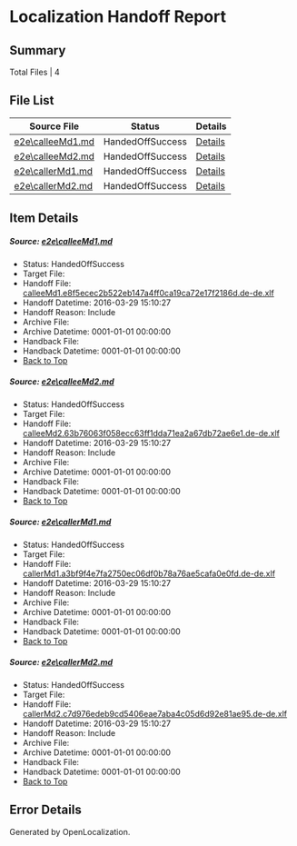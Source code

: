 # <a name='report-top'></a> Localization Handoff Report

## Summary
 Total Files | 4

## File List
 Source File | Status | Details 
 ----------- | ------ | ------- 
 [e2e\calleeMd1.md](https://github.com/OpenLocalizationTest/oltest/blob/e04d5a257b9c6d629155bafcb0366b9817b4b1d1/e2e/calleeMd1.md) | HandedOffSuccess | [Details](#9d2476bae83f8eafa7fcb4d594d01c706d7a99661)
 [e2e\calleeMd2.md](https://github.com/OpenLocalizationTest/oltest/blob/e04d5a257b9c6d629155bafcb0366b9817b4b1d1/e2e/calleeMd2.md) | HandedOffSuccess | [Details](#33c09ff7dcb712140ecd8e98dc3f0e885c10ea032)
 [e2e\callerMd1.md](https://github.com/OpenLocalizationTest/oltest/blob/e04d5a257b9c6d629155bafcb0366b9817b4b1d1/e2e/callerMd1.md) | HandedOffSuccess | [Details](#f30d46065dff526518d76ef05f12f430b39eac6a3)
 [e2e\callerMd2.md](https://github.com/OpenLocalizationTest/oltest/blob/e04d5a257b9c6d629155bafcb0366b9817b4b1d1/e2e/callerMd2.md) | HandedOffSuccess | [Details](#343b20db32a3404990abaf9e1a00ddb8a77ae7334)

## Item Details
##### <a name='9d2476bae83f8eafa7fcb4d594d01c706d7a99661'></a> Source: [e2e\calleeMd1.md](https://github.com/OpenLocalizationTest/oltest/blob/e04d5a257b9c6d629155bafcb0366b9817b4b1d1/e2e/calleeMd1.md)
* Status: HandedOffSuccess
* Target File: 
* Handoff File: [calleeMd1.e8f5ecec2b522eb147a4ff0ca19ca72e17f2186d.de-de.xlf](https://github.com/OpenLocalizationTestOrg/olhandoff-e2e/blob/7e1578d718b022caca2aa5e7d14668c63bf1924c/ol-handoff/OpenLocalizationTestOrg/oltest.de-de/ci/ht/calleeMd1.e8f5ecec2b522eb147a4ff0ca19ca72e17f2186d.de-de.xlf)
* Handoff Datetime: 2016-03-29 15:10:27
* Handoff Reason: Include
* Archive File: 
* Archive Datetime: 0001-01-01 00:00:00
* Handback File: 
* Handback Datetime: 0001-01-01 00:00:00
* [Back to Top](#report-top)

##### <a name='33c09ff7dcb712140ecd8e98dc3f0e885c10ea032'></a> Source: [e2e\calleeMd2.md](https://github.com/OpenLocalizationTest/oltest/blob/e04d5a257b9c6d629155bafcb0366b9817b4b1d1/e2e/calleeMd2.md)
* Status: HandedOffSuccess
* Target File: 
* Handoff File: [calleeMd2.63b76063f058ecc63ff1dda71ea2a67db72ae6e1.de-de.xlf](https://github.com/OpenLocalizationTestOrg/olhandoff-e2e/blob/7e1578d718b022caca2aa5e7d14668c63bf1924c/ol-handoff/OpenLocalizationTestOrg/oltest.de-de/ci/ht/calleeMd2.63b76063f058ecc63ff1dda71ea2a67db72ae6e1.de-de.xlf)
* Handoff Datetime: 2016-03-29 15:10:27
* Handoff Reason: Include
* Archive File: 
* Archive Datetime: 0001-01-01 00:00:00
* Handback File: 
* Handback Datetime: 0001-01-01 00:00:00
* [Back to Top](#report-top)

##### <a name='f30d46065dff526518d76ef05f12f430b39eac6a3'></a> Source: [e2e\callerMd1.md](https://github.com/OpenLocalizationTest/oltest/blob/e04d5a257b9c6d629155bafcb0366b9817b4b1d1/e2e/callerMd1.md)
* Status: HandedOffSuccess
* Target File: 
* Handoff File: [callerMd1.a3bf9f4e7fa2750ec06df0b78a76ae5cafa0e0fd.de-de.xlf](https://github.com/OpenLocalizationTestOrg/olhandoff-e2e/blob/7e1578d718b022caca2aa5e7d14668c63bf1924c/ol-handoff/OpenLocalizationTestOrg/oltest.de-de/ci/ht/callerMd1.a3bf9f4e7fa2750ec06df0b78a76ae5cafa0e0fd.de-de.xlf)
* Handoff Datetime: 2016-03-29 15:10:27
* Handoff Reason: Include
* Archive File: 
* Archive Datetime: 0001-01-01 00:00:00
* Handback File: 
* Handback Datetime: 0001-01-01 00:00:00
* [Back to Top](#report-top)

##### <a name='343b20db32a3404990abaf9e1a00ddb8a77ae7334'></a> Source: [e2e\callerMd2.md](https://github.com/OpenLocalizationTest/oltest/blob/e04d5a257b9c6d629155bafcb0366b9817b4b1d1/e2e/callerMd2.md)
* Status: HandedOffSuccess
* Target File: 
* Handoff File: [callerMd2.c7d976edeb9cd5406eae7aba4c05d6d92e81ae95.de-de.xlf](https://github.com/OpenLocalizationTestOrg/olhandoff-e2e/blob/7e1578d718b022caca2aa5e7d14668c63bf1924c/ol-handoff/OpenLocalizationTestOrg/oltest.de-de/ci/ht/callerMd2.c7d976edeb9cd5406eae7aba4c05d6d92e81ae95.de-de.xlf)
* Handoff Datetime: 2016-03-29 15:10:27
* Handoff Reason: Include
* Archive File: 
* Archive Datetime: 0001-01-01 00:00:00
* Handback File: 
* Handback Datetime: 0001-01-01 00:00:00
* [Back to Top](#report-top)


## Error Details

Generated by OpenLocalization.
